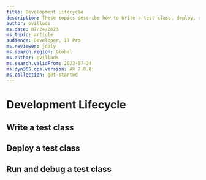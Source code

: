 ```yaml
---
title: Development Lifecycle
description: These topics describe how to Write a test class, deploy, run, and debug it. 
author: pvillads
ms.date: 07/24/2023
ms.topic: article
audience: Developer, IT Pro
ms.reviewer: jdaly
ms.search.region: Global
ms.author: pvillads
ms.search.validFrom: 2023-07-24
ms.dyn365.ops.version: AX 7.0.0
ms.collection: get-started
---
```

# Development Lifecycle

<!-- There seems to be a set of use cases here -->
## Write a test class

## Deploy a test class

## Run and debug a test class